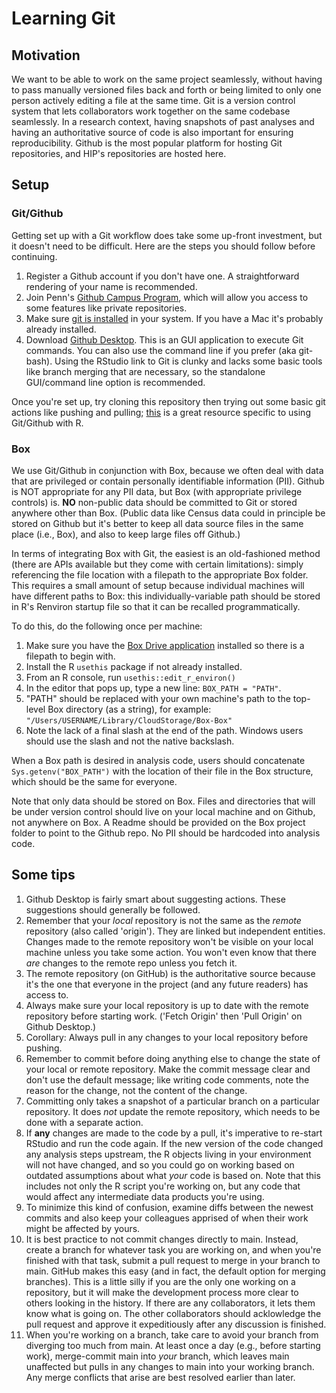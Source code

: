 # Learning Git

## Motivation

We want to be able to work on the same project seamlessly, without having to pass manually versioned files back and forth or being limited to only one person actively editing a file at the same time. Git is a version control system that lets collaborators work together on the same codebase seamlessly. In a research context, having snapshots of past analyses and having an authoritative source of code is also important for ensuring reproducibility. Github is the most popular platform for hosting Git repositories, and HIP's repositories are hosted here.

## Setup

### Git/Github

Getting set up with a Git workflow does take some up-front investment, but it doesn't need to be difficult. Here are the steps you should follow before continuing.

1. Register a Github account if you don't have one. A straightforward rendering of your name is recommended.
2. Join Penn's [Github Campus Program](https://github.com/upenn), which will allow you access to some features like private repositories.
3. Make sure [git is installed](https://happygitwithr.com/install-git) in your system. If you have a Mac it's probably already installed.
4. Download [Github Desktop](https://desktop.github.com/). This is an GUI application to execute Git commands. You can also use the command line if you prefer (aka git-bash). Using the RStudio link to Git is clunky and lacks some basic tools like branch merging that are necessary, so the standalone GUI/command line option is recommended.

Once you're set up, try cloning this repository then trying out some basic git actions like pushing and pulling; [this](https://happygitwithr.com/) is a great resource specific to using Git/Github with R. 

### Box

We use Git/Github in conjunction with Box, because we often deal with data that are privileged or contain personally identifiable information (PII). Github is NOT appropriate for any PII data, but Box (with appropriate privilege controls) is. **NO** non-public data should be committed to Git or stored anywhere other than Box. (Public data like Census data could in principle be stored on Github but it's better to keep all data source files in the same place (i.e., Box), and also to keep large files off Github.)

In terms of integrating Box with Git, the easiest is an old-fashioned method (there are APIs available but they come with certain limitations): simply referencing the file location with a filepath to the appropriate Box folder. This requires a small amount of setup because individual machines will have different paths to Box: this individually-variable path should be stored in R's Renviron startup file so that it can be recalled programmatically. 

To do this, do the following once per machine:

1. Make sure you have the [Box Drive application](https://www.box.com/resources/downloads) installed so there is a filepath to begin with.
2. Install the R `usethis` package if not already installed.
3. From an R console, run `usethis::edit_r_environ()`
4. In the editor that pops up, type a new line: `BOX_PATH = "PATH"`.
5. "PATH" should be replaced with your own machine's path to the top-level Box directory (as a string), for example: `"/Users/USERNAME/Library/CloudStorage/Box-Box"`
6. Note the lack of a final slash at the end of the path. Windows users should use the slash and not the native backslash.

When a Box path is desired in analysis code, users should concatenate `Sys.getenv("BOX_PATH")` with the location of their file in the Box structure, which should be the same for everyone.

Note that only data should be stored on Box. Files and directories that will be under version control should live on your local machine and on Github, not anywhere on Box. A Readme should be provided on the Box project folder to point to the Github repo. No PII should be hardcoded into analysis code.

## Some tips

1. Github Desktop is fairly smart about suggesting actions. These suggestions should generally be followed.
2. Remember that your *local* repository is not the same as the *remote* repository (also called 'origin'). They are linked but independent entities. Changes made to the remote repository won't be visible on your local machine unless you take some action. You won't even know that there *are* changes to the remote repo unless you fetch it.
3. The remote repository (on GitHub) is the authoritative source because it's the one that everyone in the project (and any future readers) has access to.
4. Always make sure your local repository is up to date with the remote repository before starting work. ('Fetch Origin' then 'Pull Origin' on Github Desktop.)
5. Corollary: Always pull in any changes to your local repository before pushing.
6. Remember to commit before doing anything else to change the state of your local or remote repository. Make the commit message clear and don't use the default message; like writing code comments, note the reason for the change, not the content of the change.
7. Committing only takes a snapshot of a particular branch on a particular repository. It does *not* update the remote repository, which needs to be done with a separate action.
8. If **any** changes are made to the code by a pull, it's imperative to re-start RStudio and run the code again. If the new version of the code changed any analysis steps upstream, the R objects living in your environment will not have changed, and so you could go on working based on outdated assumptions about what *your* code is based on. Note that this includes not only the R script you're working on, but any code that would affect any intermediate data products you're using.
9. To minimize this kind of confusion, examine diffs between the newest commits and also keep your colleagues apprised of when their work might be affected by yours.
10. It is best practice to not commit changes directly to main. Instead, create a branch for whatever task you are working on, and when you're finished with that task, submit a pull request to merge in your branch to main. GitHub makes this easy (and in fact, the default option for merging branches). This is a little silly if you are the only one working on a repository, but it will make the development process more clear to others looking in the history. If there are any collaborators, it lets them know what is going on. The other collaborators should acklowledge the pull request and approve it expeditiously after any discussion is finished.
11. When you're working on a branch, take care to avoid your branch from diverging too much from main. At least once a day (e.g., before starting work), merge-commit main into *your* branch, which leaves main unaffected but pulls in any changes to main into your working branch. Any merge conflicts that arise are best resolved earlier than later.
